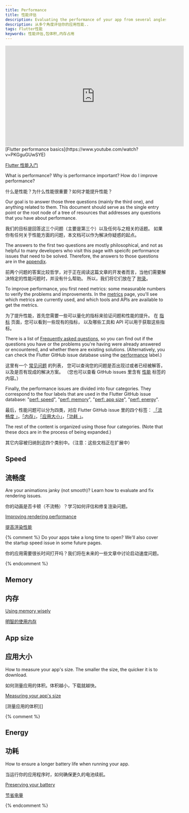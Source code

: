 ```yaml
---
title: Performance
title: 性能评估
description: Evaluating the performance of your app from several angles.
description: 从多个角度评估你的应用性能..
tags: Flutter性能
keywords: 性能评估,包体积,内存占用
---
```


<iframe width="560" height="315" src="https://www.youtube.com/embed/PKGguGUwSYE" 
frameborder="0" allow="accelerometer; autoplay; encrypted-media; gyroscope; 
picture-in-picture" allowfullscreen></iframe>
[Flutter performance basics](https://www.youtube.com/watch?v=PKGguGUwSYE)

[Flutter 性能入门](https://www.youtube.com/watch?v=PKGguGUwSYE)

What is performance? Why is performance important? How do I improve performance?

什么是性能？为什么性能很重要？如何才能提升性能？

Our goal is to answer those three questions (mainly the third one), and 
anything related to them. This document should serve as the single entry 
point or the root node of a tree of resources that addresses any questions 
that you have about performance.

我们的目标是回答这三个问题（主要是第三个）以及任何与之相关的话题。
如果你有任何关于性能方面的问题，本文档可以作为解决你疑惑的起点。

The answers to the first two questions are mostly philosophical, and not as 
helpful to many developers who visit this page with speicifc
performance issues that need to be solved. Therefore, the answers to those 
questions are in the [appendix](/docs/perf/appendix).

前两个问题的答案比较哲学，对于正在阅读这篇文章的开发者而言，当他们需要解决特定的性能问题时，并没有什么帮助。
所以，我们将它们放在了 [附录](/docs/perf/appendix)。

To improve performance, you first need metrics: some measurable numbers to
verify the problems and improvements. In the [metrics](/docs/perf/metrics) 
page, you'll see which metrics are currently used, and which tools and APIs 
are available to get the metrics.

为了提升性能，首先您需要一些可以量化的指标来验证问题和性能的提升。
在 [指标](/docs/perf/metrics) 页面，您可以看到一些现有的指标，
以及哪些工具和 API 可以用于获取这些指标。

There is a list of [Frequently asked questions](/docs/perf/faq), 
so you can find out if the questions you have or the problems you're having 
were already answered or encountered, and whether there are existing solutions. 
(Alternatively, you can check the Flutter GitHub issue database using the
 [performance][performance] label.)
 
这里有一个 [常见问题](/docs/perf/faq) 的列表，
您可以查询您的问题是否出现过或者已经被解答，
以及是否有现成的解决方案。
（您也可以查看 GitHub issues 里含有 [性能][performance] 标签的内容。） 

Finally, the performance issues are divided into four categories. They 
correspond to the four labels that are used in the Flutter GitHub issue 
database: "[perf: speed][speed]", "[perf: memory][memory]", 
"[perf: app size][size]", "[perf: energy][energy]".

最后，性能问题可以分为四类，对应 Flutter GitHub issue 里的四个标签：
[「流畅度 」][speed]，[「内存」][memory]，[「应用大小」][size]，[「功耗 」][energy]。

The rest of the content is organized using those four categories. (Note that
these docs are in the process of being expanded.)

其它内容被归纳到这四个类别中。（注意：这些文档正在扩展中）

<!--
Let's put "speed" (rendering) first as it's the most popular performance issue
category.

让我们把「流畅度」（渲染）放在第一位，因为它是最受欢迎的性能问题。

-->
## Speed

## 流畅度

Are your animations janky (not smooth)? Learn how to 
evaluate and fix rendering issues.

你的动画是否卡顿（不流畅）？学习如何评估和修复渲染问题。

[Improving rendering performance](/docs/perf/rendering)

[提高渲染性能](/docs/perf/rendering)

{% comment %}
Do your apps take a long time to open? We'll also cover the startup speed issue
in some future pages.

你的应用需要很长时间打开吗？我们将在未来的一些文章中讨论启动速度问题。

{% endcomment %}


## Memory

## 内存

[Using memory wisely](/docs/perf/memory)

[明智的使用内存](/docs/perf/memory)

## App size

## 应用大小

How to measure your app's size. The smaller the size, the quicker it is to 
download.

如何测量应用的体积。体积越小，下载就越快。

[Measuring your app's size][]

[测量应用的体积][]

{% comment %}


## Energy

## 功耗

How to ensure a longer battery life when running your app.

当运行你的应用程序时，如何确保更久的电池续航。

[Preserving your battery](/docs/perf/power)

[节省电量](/docs/perf/power)

{% endcomment %}

[Measuring your app's size]: /docs/perf/app-size
[speed]: https://github.com/flutter/flutter/issues?q=is%3Aopen+label%3A%22perf%3A+speed%22+sort%3Aupdated-asc+
[energy]: https://github.com/flutter/flutter/issues?q=is%3Aopen+label%3A%22perf%3A+energy%22+sort%3Aupdated-asc+
[memory]: https://github.com/flutter/flutter/issues?q=is%3Aopen+label%3A%22perf%3A+memory%22+sort%3Aupdated-asc+
[size]: https://github.com/flutter/flutter/issues?q=is%3Aopen+label%3A%22perf%3A+app+size%22+sort%3Aupdated-asc+
[performance]: https://github.com/flutter/flutter/issues?q=+label%3A%22severe%3A+performance%22
